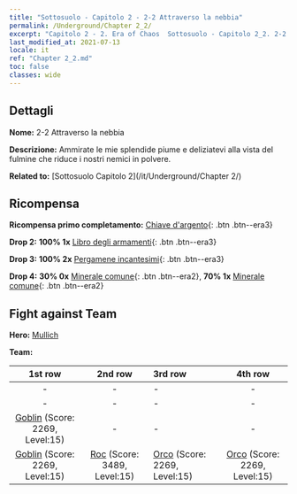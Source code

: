 ```yaml
---
title: "Sottosuolo - Capitolo 2 - 2-2 Attraverso la nebbia"
permalink: /Underground/Chapter 2_2/
excerpt: "Capitolo 2 - 2. Era of Chaos  Sottosuolo - Capitolo 2_2. 2-2 Attraverso la nebbia"
last_modified_at: 2021-07-13
locale: it
ref: "Chapter 2_2.md"
toc: false
classes: wide
---
```


## Dettagli

 **Nome:** 2-2 Attraverso la nebbia

 **Descrizione:** Ammirate le mie splendide piume e deliziatevi alla vista del fulmine che riduce i nostri nemici in polvere.

 **Related to:** [Sottosuolo Capitolo 2](/it/Underground/Chapter 2/)

## Ricompensa

 **Ricompensa primo completamento:** [Chiave d'argento](/ItemsIT/con_693/){: .btn .btn--era3}

 **Drop 2:** **100% 1x** [Libro degli armamenti](/ItemsIT/mat_18/){: .btn .btn--era3}

 **Drop 3:** **100% 2x** [Pergamene incantesimi](/ItemsIT/con_694/){: .btn .btn--era3}

 **Drop 4:** **30% 0x** [Minerale comune](/ItemsIT/mat_6/){: .btn .btn--era2}, **70% 1x** [Minerale comune](/ItemsIT/mat_6/){: .btn .btn--era2}


## Fight against Team
 **Hero:** [Mullich](/it/heroes/Mullich/)

 **Team:**


  | 1st row | 2nd row | 3rd row | 4th row |
  |:----:|:----:|:----|:----:|
  | - | - | - | - |
  | - | - | - | - |
  | [Goblin](/it/units/Goblin/) (Score: 2269, Level:15)  | - | - | - |
  | [Goblin](/it/units/Goblin/) (Score: 2269, Level:15)  | [Roc](/it/units/Roc/) (Score: 3489, Level:15)  | [Orco](/it/units/Orc/) (Score: 2269, Level:15)  | [Orco](/it/units/Orc/) (Score: 2269, Level:15)  |



